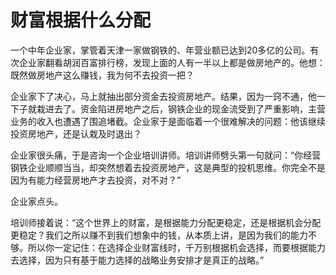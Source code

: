 # 财富根据什么分配

一个中年企业家，掌管着天津一家做钢铁的、年营业额已达到20多亿的公司。有次企业家翻看胡润百富排行榜，发现上面的人有一半以上都是做房地产的。他想：既然做房地产这么赚钱，我为何不去投资一把？ 

企业家下了决心，马上就抽出部分资金去投资房地产。结果，因为一窍不通，他一下子就栽进去了。资金陷进房地产之后，钢铁企业的现金流受到了严重影响，主营业务的收入也遭遇了围追堵截。企业家于是面临着一个很难解决的问题：他该继续投资房地产，还是认栽及时退出？ 

企业家很头痛，于是咨询一个企业培训讲师。培训讲师劈头第一句就问：“你经营钢铁企业顺顺当当，却突然想着去投资房地产，这是典型的投机思维。你完全不是因为有能力经营房地产才去投资，对不对？” 

企业家点头。 

培训师接着说：“这个世界上的财富，是根据能力分配更稳定，还是根据机会分配更稳定？我们之所以赚不到我们想象中的钱，从本质上讲，是因为我们的能力不够。所以你一定记住：在选择企业财富线时，千万别根据机会选择，而要根据能力去选择，因为只有基于能力选择的战略业务安排才是真正的战略。”